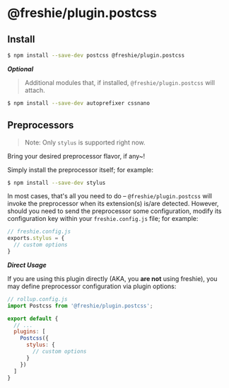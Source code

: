# @freshie/plugin.postcss

## Install

```sh
$ npm install --save-dev postcss @freshie/plugin.postcss
```

***Optional***

> Additional modules that, if installed, `@freshie/plugin.postcss` will attach.

```sh
$ npm install --save-dev autoprefixer cssnano
```

## Preprocessors

> Note: Only `stylus` is supported right now.

Bring your desired preprocessor flavor, if any~!

Simply install the preprocessor itself; for example:

```sh
$ npm install --save-dev stylus
```

In most cases, that's all you need to do – `@freshie/plugin.postcss` will invoke the preprocessor when its extension(s) is/are detected. However, should you need to send the preprocessor some configuration, modify its configuration key within your `freshie.config.js` file; for example:

```js
// freshie.config.js
exports.stylus = {
  // custom options
}
```

***Direct Usage***

If you are using this plugin directly (AKA, you **are not** using freshie), you may define preprocessor configuration via plugin options:

```js
// rollup.config.js
import Postcss from '@freshie/plugin.postcss';

export default {
  // ...
  plugins: [
    Postcss({
      stylus: {
        // custom options
      }
    })
  ]
}
```
